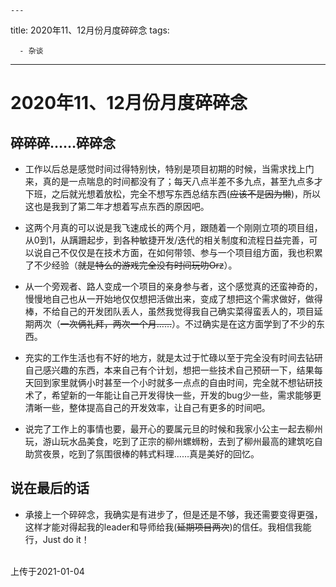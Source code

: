 	---

title: 2020年11、12月份月度碎碎念
tags: 

      - 杂谈
---

2020年11、12月份月度碎碎念
=================================

碎碎碎……碎碎念
-------------------------

- 工作以后总是感觉时间过得特别快，特别是项目初期的时候，当需求找上门来，真的是一点喘息的时间都没有了；每天八点半差不多九点，甚至九点多才下班，之后就光想着放松，完全不想写东西总结东西(~~应该不是因为懒~~)，所以这也是我到了第二年才想着写点东西的原因吧。<!--more-->

- 这两个月真的可以说是我飞速成长的两个月，跟随着一个刚刚立项的项目组，从0到1，从蹒跚起步，到各种敏捷开发/迭代的相关制度和流程日益完善，可以说自己不仅仅是在技术方面，在如何带领、参与一个项目组方面，我也积累了不少经验（~~就是特么的游戏完全没有时间玩叻Orz~~）。

- 从一个旁观者、路人变成一个项目的亲身参与者，这个感觉真的还蛮神奇的，慢慢地自己也从一开始地仅仅想把活做出来，变成了想把这个需求做好，做得棒，不给自己的开发团队丢人，虽然我觉得我自己确实菜得蛮丢人的，项目延期两次（~~一次俩礼拜，两次一个月……~~）。不过确实是在这方面学到了不少的东西。

- 充实的工作生活也有不好的地方，就是太过于忙碌以至于完全没有时间去钻研自己感兴趣的东西，本来自己有个计划，想把一些技术自己预研一下，结果每天回到家里就俩小时甚至一个小时就多一点点的自由时间，完全就不想钻研技术了，希望新的一年能让自己开发得快一些，开发的bug少一些，需求能够更清晰一些，整体提高自己的开发效率，让自己有更多的时间吧。

- 说完了工作上的事情也要，最开心的要属元旦的时候和我家小公主一起去柳州玩，游山玩水品美食，吃到了正宗的柳州螺蛳粉，去到了柳州最高的建筑吃自助赏夜景，吃到了氛围很棒的韩式料理……真是美好的回忆。


说在最后的话
----------------

- 承接上一个碎碎念，我确实是有进步了，但是还是不够，我还需要变得更强，这样才能对得起我的leader和导师给我(~~延期项目两次~~)的信任。我相信我能行，Just do it！

<br>
上传于2021-01-04